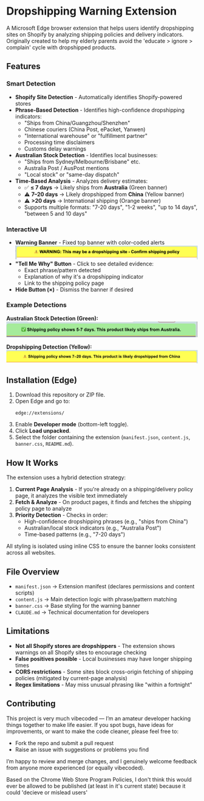 # Dropshipping Warning Extension

A Microsoft Edge browser extension that helps users identify dropshipping sites on Shopify by analyzing shipping policies and delivery indicators. Originally created to help my elderly parents avoid the 'educate > ignore > complain' cycle with dropshipped products.

## Features

### Smart Detection
- **Shopify Site Detection** - Automatically identifies Shopify-powered stores
- **Phrase-Based Detection** - Identifies high-confidence dropshipping indicators:
  - "Ships from China/Guangzhou/Shenzhen"
  - Chinese couriers (China Post, ePacket, Yanwen)
  - "International warehouse" or "fulfillment partner"
  - Processing time disclaimers
  - Customs delay warnings
- **Australian Stock Detection** - Identifies local businesses:
  - "Ships from Sydney/Melbourne/Brisbane" etc.
  - Australia Post / AusPost mentions
  - "Local stock" or "same-day dispatch"
- **Time-Based Analysis** - Analyzes delivery estimates:
  - ✅ **≤ 7 days** → Likely ships from **Australia** (Green banner)
  - ⚠️ **7–20 days** → Likely dropshipped from **China** (Yellow banner)
  - ⚠️ **>20 days** → International shipping (Orange banner)
  - Supports multiple formats: "7-20 days", "1-2 weeks", "up to 14 days", "between 5 and 10 days"

### Interactive UI
- **Warning Banner** - Fixed top banner with color-coded alerts
![alt text](https://github.com/dylangits/dropship-warning-extension/blob/main/examples/example3.png "Example of default banner")
- **"Tell Me Why" Button** - Click to see detailed evidence:
  - Exact phrase/pattern detected
  - Explanation of why it's a dropshipping indicator
  - Link to the shipping policy page
- **Hide Button (×)** - Dismiss the banner if desired

### Example Detections

**Australian Stock Detection (Green):**
![alt text](https://github.com/dylangits/dropship-warning-extension/blob/main/examples/example2.png "Example of a likely AU based shipper")

**Dropshipping Detection (Yellow):**
![alt text](https://github.com/dylangits/dropship-warning-extension/blob/main/examples/example1.png "Example of a likely CN based shipper")  

## Installation (Edge)
1. Download this repository or ZIP file.  
2. Open Edge and go to:  
   ```
   edge://extensions/
   ```  
3. Enable **Developer mode** (bottom-left toggle).  
4. Click **Load unpacked**.  
5. Select the folder containing the extension (`manifest.json`, `content.js`, `banner.css`, `README.md`).  

## How It Works

The extension uses a hybrid detection strategy:

1. **Current Page Analysis** - If you're already on a shipping/delivery policy page, it analyzes the visible text immediately
2. **Fetch & Analyze** - On product pages, it finds and fetches the shipping policy page to analyze
3. **Priority Detection** - Checks in order:
   - High-confidence dropshipping phrases (e.g., "ships from China")
   - Australian/local stock indicators (e.g., "Australia Post")
   - Time-based patterns (e.g., "7-20 days")

All styling is isolated using inline CSS to ensure the banner looks consistent across all websites.

## File Overview
- `manifest.json` → Extension manifest (declares permissions and content scripts)
- `content.js` → Main detection logic with phrase/pattern matching
- `banner.css` → Base styling for the warning banner
- `CLAUDE.md` → Technical documentation for developers

## Limitations
- **Not all Shopify stores are dropshippers** - The extension shows warnings on all Shopify sites to encourage checking
- **False positives possible** - Local businesses may have longer shipping times
- **CORS restrictions** - Some sites block cross-origin fetching of shipping policies (mitigated by current-page analysis)
- **Regex limitations** - May miss unusual phrasing like "within a fortnight"  

## Contributing

This project is very much vibecoded — I’m an amateur developer hacking things together to make life easier.
If you spot bugs, have ideas for improvements, or want to make the code cleaner, please feel free to:
-	Fork the repo and submit a pull request
- Raise an issue with suggestions or problems you find

I’m happy to review and merge changes, and I genuinely welcome feedback from anyone more experienced (or equally vibecoded).

Based on the Chrome Web Store Program Policies, I don't think this would ever be allowed to be published (at least in it's current state) because it could 'decieve or mislead users'